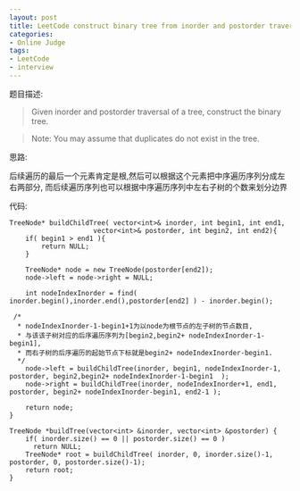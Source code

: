 ```yaml
---
layout: post 
title: LeetCode construct binary tree from inorder and postorder traversal 
categories:
- Online Judge
tags:
- LeetCode
- interview
---
```



题目描述:

> Given inorder and postorder traversal of a tree, construct the binary tree.

> Note:
> You may assume that duplicates do not exist in the tree.

思路:

后续遍历的最后一个元素肯定是根,然后可以根据这个元素把中序遍历序列分成左右两部分,
而后续遍历序列也可以根据中序遍历序列中左右子树的个数来划分边界

代码:

    TreeNode* buildChildTree( vector<int>& inorder, int begin1, int end1,
                         vector<int>& postorder, int begin2, int end2){
        if( begin1 > end1 ){
            return NULL;
        }
            
        TreeNode* node = new TreeNode(postorder[end2]); 
        node->left = node->right = NULL;
        
        int nodeIndexInorder = find( inorder.begin(),inorder.end(),postorder[end2] ) - inorder.begin();
       
     /*
      * nodeIndexInorder-1-begin1+1为以node为根节点的左子树的节点数目,
      * 与该该子树对应的后序遍历序列为[begin2,begin2+ nodeIndexInorder-1-begin1],
      * 而右子树的后序遍历的起始节点下标就是begin2+ nodeIndexInorder-begin1.
      */ 
        node->left = buildChildTree(inorder, begin1, nodeIndexInorder-1, postorder, begin2,begin2+ nodeIndexInorder-1-begin1  );
        node->right = buildChildTree(inorder, nodeIndexInorder+1, end1, postorder, begin2+ nodeIndexInorder-begin1, end2-1 );
        
        return node;
    }
    
    TreeNode *buildTree(vector<int> &inorder, vector<int> &postorder) {
        if( inorder.size() == 0 || postorder.size() == 0 )
	      return NULL;
        TreeNode* root = buildChildTree( inorder, 0, inorder.size()-1, postorder, 0, postorder.size()-1);
        return root;
    }
